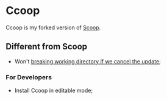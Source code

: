 # Ccoop

Ccoop is my forked version of [Scoop](https://github.com/lukesampson/scoop).

## Different from Scoop

- Won't [breaking working directory if we cancel the update](https://github.com/lukesampson/scoop/issues/4358);

### For Developers

- Install Ccoop in editable mode;

